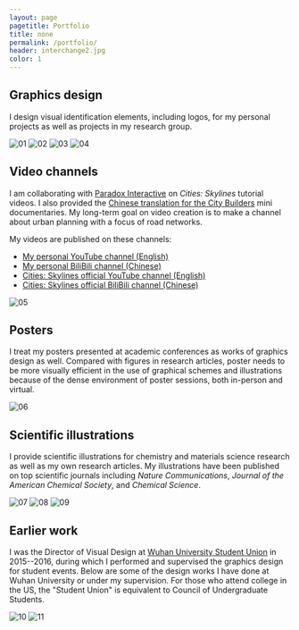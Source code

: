 ```yaml
---
layout: page
pagetitle: Portfolio
title: none
permalink: /portfolio/
header: interchange2.jpg
color: 1
---
```



## Graphics design
I design visual identification elements, including logos, for my personal projects as well as projects in my research group.

![01](/portfolio/01.jpg)
![02](/portfolio/02.jpg)
![03](/portfolio/03.jpg)
![04](/portfolio/04.jpg)


## Video channels
I am collaborating with [Paradox Interactive](https://www.paradoxplaza.com/about-us-static-info-ca.html) on *Cities: Skylines* tutorial videos. I also provided the [Chinese translation for the City Builders](https://www.bilibili.com/video/BV1HJ411P7bb) mini documentaries. My long-term goal on video creation is to make a channel about urban planning with a focus of road networks.

My videos are published on these channels:
* [My personal YouTube channel (English)](https://www.youtube.com/c/victoriacity74)
* [My personal BiliBili channel (Chinese)](https://space.bilibili.com/3214114)
* [Cities: Skylines official YouTube channel (English)](https://www.youtube.com/channel/UCV9RoEcgAO1Uc7oxZGS8Lkw)
* [Cities: Skylines official BiliBili channel (Chinese)](https://space.bilibili.com/390890336/)

![05](/portfolio/05.jpg)

## Posters
I treat my posters presented at academic conferences as works of graphics design as well. Compared with figures in research articles, poster needs to be more visually efficient in the use of graphical schemes and illustrations because of the dense environment of poster sessions, both in-person and virtual.

![06](/portfolio/06.jpg)

## Scientific illustrations
I provide scientific illustrations for chemistry and materials science research as well as my own research articles. My illustrations have been published on top scientific journals including *Nature Communications*, *Journal of the American Chemical Society*, and *Chemical Science*.

![07](/portfolio/07.jpg)
![08](/portfolio/08.jpg)
![09](/portfolio/09.jpg)

## Earlier work
I was the Director of Visual Design at [Wuhan University Student Union](https://mp.weixin.qq.com/s/3p8R77SooQxpujAYByu2Nw) in 2015--2016, during which I performed and supervised the graphics design for student events. Below are some of the design works I have done at Wuhan University or under my supervision. For those who attend college in the US, the "Student Union" is equivalent to Council of Undergraduate Students.

![10](/portfolio/10.jpg)
![11](/portfolio/11.jpg)

